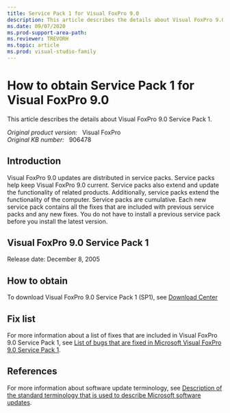 ```yaml
---
title: Service Pack 1 for Visual FoxPro 9.0
description: This article describes the details about Visual FoxPro 9.0 Service Pack 1.
ms.date: 09/07/2020
ms.prod-support-area-path: 
ms.reviewer: TREVORH
ms.topic: article
ms.prod: visual-studio-family
---
```

# How to obtain Service Pack 1 for Visual FoxPro 9.0

This article describes the details about Visual FoxPro 9.0 Service Pack 1.

_Original product version:_ &nbsp; Visual FoxPro  
_Original KB number:_ &nbsp; 906478

## Introduction

Visual FoxPro 9.0 updates are distributed in service packs. Service packs help keep Visual FoxPro 9.0 current. Service packs also extend and update the functionality of related products. Additionally, service packs extend the functionality of the computer. Service packs are cumulative. Each new service pack contains all the fixes that are included with previous service packs and any new fixes. You do not have to install a previous service pack before you install the latest version.

## Visual FoxPro 9.0 Service Pack 1

Release date: December 8, 2005

## How to obtain

To download Visual FoxPro 9.0 Service Pack 1 (SP1), see [Download Center](https://www.microsoft.com/download/details.aspx?id=7374)

## Fix list

For more information about a list of fixes that are included in Visual FoxPro 9.0 Service Pack 1, see [List of bugs that are fixed in Microsoft Visual FoxPro 9.0 Service Pack 1](https://support.microsoft.com/help/907737).

## References

For more information about software update terminology, see [Description of the standard terminology that is used to describe Microsoft software updates](https://support.microsoft.com/help/824684).
